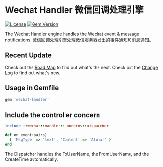 # Wechat Handler 微信回调处理引擎

[![License](https://img.shields.io/badge/license-MIT-green.svg)](http://opensource.org/licenses/MIT)
[![Gem Version](https://badge.fury.io/rb/wechat-handler.svg)](https://badge.fury.io/rb/wechat-handler)

The Wechat Handler engine handles the Wechat event & message notifications. 微信回调处理引擎处理微信服务器发出的事件通知和消息通知。

## Recent Update
Check out the [Road Map](ROADMAP.md) to find out what's the next.
Check out the [Change Log](CHANGELOG.md) to find out what's new.

## Usage in Gemfile
```ruby
gem 'wechat-handler'
```

## Include the controller concern
```ruby
include ::Wechat::Handler::Concerns::Dispatcher

def on_event(pairs)
  { 'MsgType' => 'text', 'Content' => 'Aloha!' }
end
```

The Dispatcher handles the ToUserName, the FromUserName, and the CreateTime automatically.
